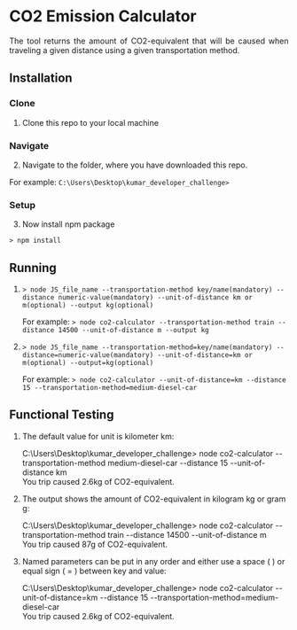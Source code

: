 # CO2 Emission Calculator

<p align="justify">The tool returns the amount of CO2-equivalent that will be caused when traveling a given distance using a
given transportation method.</p>

## Installation

### Clone

1. Clone this repo to your local machine

### Navigate

2. Navigate to the folder, where you have downloaded this repo.

For example: `C:\Users\Desktop\kumar_developer_challenge>`

### Setup

3. Now install npm package

`> npm install`

## Running

1. `> node JS_file_name --transportation-method key/name(mandatory) --distance numeric-value(mandatory) --unit-of-distance km or m(optional) --output kg(optional)`

   For example: `> node co2-calculator --transportation-method train --distance 14500 --unit-of-distance m --output kg`

2. `> node JS_file_name --transportation-method=key/name(mandatory) --distance=numeric-value(mandatory) --unit-of-distance=km or m(optional) --output=kg(optional)`

   For example: `> node co2-calculator --unit-of-distance=km --distance 15 --transportation-method=medium-diesel-car`

## Functional Testing

1. The default value for unit is kilometer km:

   C:\Users\Desktop\kumar_developer_challenge> node co2-calculator --transportation-method medium-diesel-car --distance 15 --unit-of-distance km<br/>
   You trip caused 2.6kg of CO2-equivalent.

2. The output shows the amount of CO2-equivalent in kilogram kg or gram g:

   C:\Users\Desktop\kumar_developer_challenge> node co2-calculator --transportation-method train --distance 14500 --unit-of-distance m<br/>
   You trip caused 87g of CO2-equivalent.

3. Named parameters can be put in any order and either use a space ( ) or equal sign ( = ) between key and value:

   C:\Users\Desktop\kumar_developer_challenge> node co2-calculator --unit-of-distance=km --distance 15 --transportation-method=medium-diesel-car<br/>
   You trip caused 2.6kg of CO2-equivalent.
